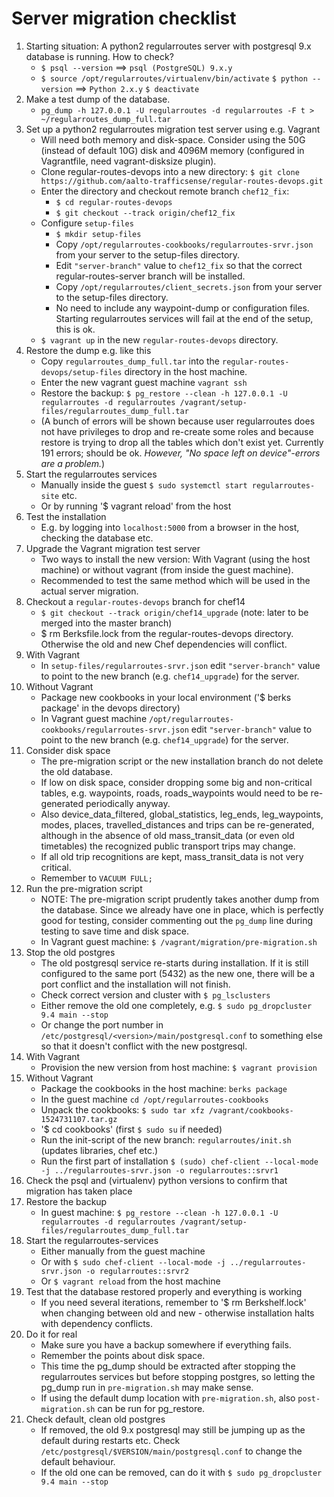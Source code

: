 Server migration checklist
==========================

1. Starting situation: A python2 regularroutes server with postgresql 9.x database is running. How to check?
    * `$ psql --version` ==> `psql (PostgreSQL) 9.x.y`
    * `$ source /opt/regularroutes/virtualenv/bin/activate` `$ python --version` ==> `Python 2.x.y` `$ deactivate`
1. Make a test dump of the database.
    * `pg_dump -h 127.0.0.1 -U regularroutes -d regularroutes -F t > ~/regularroutes_dump_full.tar`
1. Set up a python2 regularroutes migration test server using e.g. Vagrant
    * Will need both memory and disk-space. Consider using the 50G (instead of default 10G) disk and 4096M memory (configured in Vagrantfile, need vagrant-disksize plugin).
    * Clone regular-routes-devops into a new directory: `$ git clone https://github.com/aalto-trafficsense/regular-routes-devops.git`
    * Enter the directory and checkout remote branch `chef12_fix`:
        * `$ cd regular-routes-devops`
        * `$ git checkout --track origin/chef12_fix`
    * Configure `setup-files`
        * `$ mkdir setup-files`
        * Copy `/opt/regularroutes-cookbooks/regularroutes-srvr.json` from your server to the setup-files directory.
        * Edit `"server-branch"` value to `chef12_fix` so that the correct regular-routes-server branch will be installed.
        * Copy `/opt/regularroutes/client_secrets.json` from your server to the setup-files directory.
        * No need to include any waypoint-dump or configuration files. Starting regularroutes services will fail at the end of the setup, this is ok.
    * `$ vagrant up` in the new `regular-routes-devops` directory.
1. Restore the dump e.g. like this
    * Copy `regularroutes_dump_full.tar` into the `regular-routes-devops/setup-files` directory in the host machine.
    * Enter the new vagrant guest machine `vagrant ssh`
    * Restore the backup: `$ pg_restore --clean -h 127.0.0.1 -U regularroutes -d regularroutes /vagrant/setup-files/regularroutes_dump_full.tar`
    * (A bunch of errors will be shown because user regularroutes does not have privileges to drop and re-create some roles and because restore is trying to drop all the tables which don't exist yet. Currently 191 errors; should be ok. _However, "No space left on device"-errors are a problem._)
1. Start the regularroutes services
    * Manually inside the guest `$ sudo systemctl start regularroutes-site` etc.
    * Or by running '$ vagrant reload' from the host
1. Test the installation
    * E.g. by logging into `localhost:5000` from a browser in the host, checking the database etc.
1. Upgrade the Vagrant migration test server
    * Two ways to install the new version: With Vagrant (using the host machine) or without vagrant (from inside the guest machine).
    * Recommended to test the same method which will be used in the actual server migration.
1. Checkout a `regular-routes-devops` branch for chef14
    * `$ git checkout --track origin/chef14_upgrade` (note: later to be merged into the master branch)
    * $ rm Berksfile.lock from the regular-routes-devops directory. Otherwise the old and new Chef dependencies will conflict.
1. With Vagrant
    * In `setup-files/regularroutes-srvr.json` edit `"server-branch"` value to point to the new branch (e.g. `chef14_upgrade`) for the server.
1. Without Vagrant
    * Package new cookbooks in your local environment ('$ berks package' in the devops directory)
    * In Vagrant guest machine `/opt/regularroutes-cookbooks/regularroutes-srvr.json` edit `"server-branch"` value to point to the new branch (e.g. `chef14_upgrade`) for the server.
1. Consider disk space
    * The pre-migration script or the new installation branch do not delete the old database.
    * If low on disk space, consider dropping some big and non-critical tables, e.g. waypoints, roads, roads_waypoints would need to be re-generated periodically anyway.
    * Also device_data_filtered, global_statistics, leg_ends, leg_waypoints, modes, places, travelled_distances and trips can be re-generated, although in the absence of old mass_transit_data (or even old timetables) the recognized public transport trips may change.
    * If all old trip recognitions are kept, mass_transit_data is not very critical.
    * Remember to `VACUUM FULL;`
1. Run the pre-migration script
    * NOTE: The pre-migration script prudently takes another dump from the database. Since we already have one in place, which is perfectly good for testing, consider commenting out the `pg_dump` line during testing to save time and disk space.
    * In Vagrant guest machine: `$ /vagrant/migration/pre-migration.sh`
1. Stop the old postgres
    * The old postgresql service re-starts during installation. If it is still configured to the same port (5432) as the new one, there will be a port conflict and the installation will not finish.
    * Check correct version and cluster with `$ pg_lsclusters`
    * Either remove the old one completely, e.g. `$ sudo pg_dropcluster 9.4 main --stop`
    * Or change the port number in `/etc/postgresql/<version>/main/postgresql.conf` to something else so that it doesn't conflict with the new postgresql.
1. With Vagrant
    * Provision the new version from host machine: `$ vagrant provision`
1. Without Vagrant
   * Package the cookbooks in the host machine: `berks package`
   * In the guest machine `cd /opt/regularroutes-cookbooks`
   * Unpack the cookbooks: `$ sudo tar xfz /vagrant/cookbooks-1524731107.tar.gz`
   * '$ cd cookbooks' (first `$ sudo su` if needed)
   * Run the init-script of the new branch: `regularroutes/init.sh` (updates libraries, chef etc.)
   * Run the first part of installation `$ (sudo) chef-client --local-mode -j ../regularroutes-srvr.json -o regularroutes::srvr1`
1. Check the psql and (virtualenv) python versions to confirm that migration has taken place
1. Restore the backup
    * In guest machine: `$ pg_restore --clean -h 127.0.0.1 -U regularroutes -d regularroutes /vagrant/setup-files/regularroutes_dump_full.tar`
1. Start the regularroutes-services
   * Either manually from the guest machine
   * Or with `$ sudo chef-client --local-mode -j ../regularroutes-srvr.json -o regularroutes::srvr2`
   * Or `$ vagrant reload` from the host machine
1. Test that the database restored properly and everything is working
    * If you need several iterations, remember to '$ rm Berkshelf.lock' when changing between old and new - otherwise installation halts with dependency conflicts.
1. Do it for real
    * Make sure you have a backup somewhere if everything fails.
    * Remember the points about disk space.
    * This time the pg_dump should be extracted after stopping the regularroutes services but before stopping postgres, so letting the pg_dump run in `pre-migration.sh` may make sense.
    * If using the default dump location with `pre-migration.sh`, also `post-migration.sh` can be run for pg_restore.
1. Check default, clean old postgres
    * If removed, the old 9.x postgresql may still be jumping up as the default during restarts etc. Check `/etc/postgresql/$VERSION/main/postgresql.conf` to change the default behaviour.
    * If the old one can be removed, can do it with `$ sudo pg_dropcluster 9.4 main --stop`
